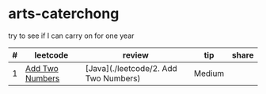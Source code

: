 # arts-caterchong
try to see if I can carry on  for one year

| # | leetcode | review | tip |share|
|---| ----- | -------- | ---------- |---------|
|1|[Add Two Numbers](./leetcode/2.js)| [Java](./leetcode/2. Add Two Numbers)|Medium|


